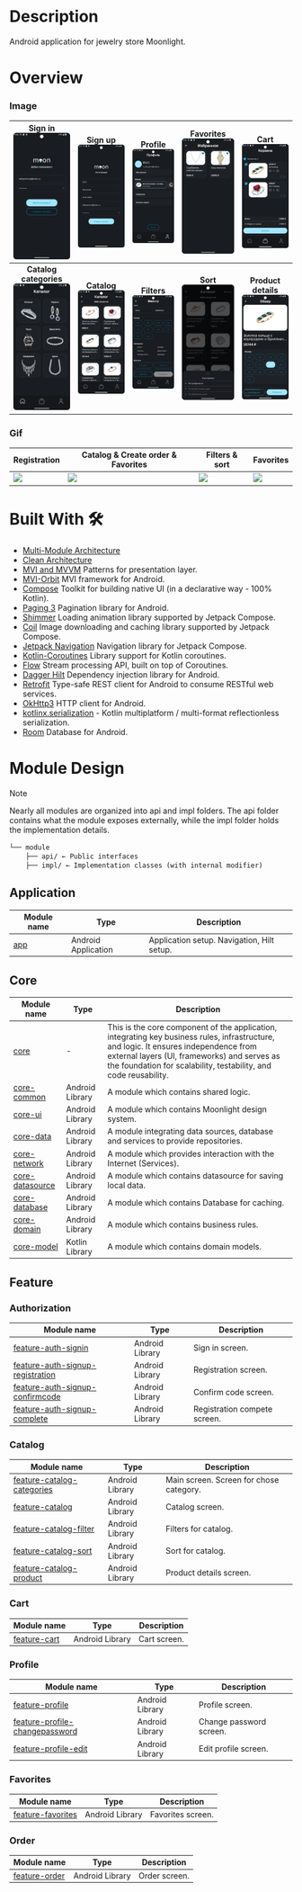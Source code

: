 # Description
Android application for jewelry store Moonlight.

# Overview
### Image
|                 **Sign in**<br>![Sign in](/assets/img/sign_in.png)                  | **Sign up**<br>![Sign up](/assets/img/registration.png) | **Profile**<br>![Profile](/assets/img/profile.png) | **Favorites**<br>![Favorites](/assets/img/favorites.png) |                 **Cart**<br>![Cart](/assets/img/cart.png)                  |  
|:-----------------------------------------------------------------------------------:|:-------------------------------------------------------:|:--------------------------------------------------:|:--------------------------------------------------------:|:--------------------------------------------------------------------------:|
| **Catalog categories**<br>![Catalog categories](/assets/img/catalog_categories.png) |   **Catalog**<br>![Catalog](/assets/img/catalog.png)    | **Filters**<br>![Filters](/assets/img/filters.png) |        **Sort**<br>![Sort](/assets/img/sort.png)         | **Product details**<br>![Product details](/assets/img/product_details.png) |

### Gif
| Registration                      | Catalog & Create order & Favorites           | Filters & sort                    | Favorites                      |
|-----------------------------------|----------------------------------------------|-----------------------------------|--------------------------------|
| ![](/assets/gif/registration.gif) | ![](/assets/gif/catalog_order_favorites.gif) | ![](/assets/gif/filters_sort.gif) | ![](/assets/gif/favorites.gif) |

# Built With 🛠
- [Multi-Module Architecture](https://developer.android.com/topic/modularization)
- [Clean Architecture](https://blog.cleancoder.com/uncle-bob/2012/08/13/the-clean-architecture.html) 
- [MVI and MVVM]() Patterns for presentation layer.
- [MVI-Orbit](https://orbit-mvi.org/) MVI framework for Android.
- [Compose](https://developer.android.com/compose) Toolkit for building native UI (in a declarative way - 100% Kotlin).
- [Paging 3](https://developer.android.com/topic/libraries/architecture/paging/v3-overview) Pagination library for Android.
- [Shimmer](https://github.com/valentinilk/compose-shimmer) Loading animation library supported by Jetpack Compose.
- [Coil](https://github.com/coil-kt/coil) Image downloading and caching library supported by Jetpack Compose.
- [Jetpack Navigation](https://developer.android.com/guide/navigation) Navigation library for Jetpack Compose.
- [Kotlin-Coroutines](https://github.com/Kotlin/kotlinx.coroutines) Library support for Kotlin coroutines.
- [Flow](https://kotlin.github.io/kotlinx.coroutines/kotlinx-coroutines-core/kotlinx.coroutines.flow/-flow/) Stream processing API, built on top of Coroutines.
- [Dagger Hilt](https://dagger.dev/hilt/) Dependency injection library for Android.
- [Retrofit](https://github.com/square/retrofit) Type-safe REST client for Android to consume RESTful web services.
- [OkHttp3](https://square.github.io/okhttp/) HTTP client for Android.
- [kotlinx.serialization](https://github.com/Kotlin/kotlinx.serialization) - Kotlin multiplatform / multi-format reflectionless serialization.
- [Room](https://developer.android.com/training/data-storage/room) Database for Android.

# Module Design
> [!NOTE]
> Nearly all modules are organized into api and impl folders. The api folder contains what the module exposes externally, while the impl folder holds the implementation details.
```
└── module
    ├── api/ ← Public interfaces
    ├── impl/ ← Implementation classes (with internal modifier)
```

## Application
| Module name                          | Type                | Description                                        |
|--------------------------------------|---------------------|----------------------------------------------------|
| [app](/app/)                         | Android Application | Application setup. Navigation, Hilt setup.         |

## Core
| Module name                          | Type            | Description                                                                                                                                                                                                                                              |
|--------------------------------------|-----------------|----------------------------------------------------------------------------------------------------------------------------------------------------------------------------------------------------------------------------------------------------------|
| [core](/core/)                       | -               | This is the core component of the application, integrating key business rules, infrastructure, and logic. It ensures independence from external layers (UI, frameworks) and serves as the foundation for scalability, testability, and code reusability. |
| [core-common](/core/common/)         | Android Library | A module which contains shared logic.                                                                                                                                                                                                                    |
| [core-ui](/core-ui/)                 | Android Library | A module which contains Moonlight design system.                                                                                                                                                                                                         |
| [core-data](/core/data/)             | Android Library | A module integrating data sources, database and services to provide repositories.                                                                                                                                                                        |
| [core-network](/core-network/)       | Android Library | A module which provides interaction with the Internet (Services).                                                                                                                                                                                        |
| [core-datasource](/core/datasource/) | Android Library | A module which contains datasource for saving local data.                                                                                                                                                                                                |
| [core-database](/core/database/)     | Android Library | A module which contains Database for caching.                                                                                                                                                                                                            |
| [core-domain](/core/domain/)         | Android Library | A module which contains business rules.                                                                                                                                                                                                                  |
| [core-model](/core/domain-model/)    | Kotlin Library  | A module which contains domain models.                                                                                                                                                                                                                   |

## Feature
### Authorization
| Module name                                                            | Type            | Description                  |
|------------------------------------------------------------------------|-----------------|------------------------------|
| [feature-auth-signin](/feature-auth-signin/)                           | Android Library | Sign in screen.              |
| [feature-auth-signup-registration](/feature-auth-signup-registration/) | Android Library | Registration screen.         |
| [feature-auth-signup-confirmcode](/feature-auth-signup-confirmcode/)   | Android Library | Confirm code screen.         |
| [feature-auth-signup-complete](/feature-auth-signup-complete/)         | Android Library | Registration compete screen. |

### Catalog
| Module name                                                | Type            | Description                             |
|------------------------------------------------------------|-----------------|-----------------------------------------|
| [feature-catalog-categories](/feature-catalog-categories/) | Android Library | Main screen. Screen for chose category. |
| [feature-catalog](/feature-catalog/)                       | Android Library | Catalog screen.                         |
| [feature-catalog-filter](/feature-catalog-filter/)         | Android Library | Filters for catalog.                    |
| [feature-catalog-sort](/feature-catalog-sort/)             | Android Library | Sort for catalog.                       |
| [feature-catalog-product](/feature-catalog-product/)       | Android Library | Product details screen.                 |

### Cart
| Module name                    | Type            | Description  |
|--------------------------------|-----------------|--------------|
| [feature-cart](/feature-cart/) | Android Library | Cart screen. |

### Profile
| Module name                                                        | Type            | Description             |
|--------------------------------------------------------------------|-----------------|-------------------------|
| [feature-profile](/feature-profile/)                               | Android Library | Profile screen.         |
| [feature-profile-changepassword](/feature-profile-changepassword/) | Android Library | Change password screen. |
| [feature-profile-edit](/feature-profile-edit/)                     | Android Library | Edit profile screen.    |

### Favorites
| Module name                              | Type            | Description       |
|------------------------------------------|-----------------|-------------------|
| [feature-favorites](/feature-favorites/) | Android Library | Favorites screen. |

### Order
| Module name                      | Type             | Description   |
|----------------------------------|------------------|---------------|
| [feature-order](/feature-order/) | Android Library  | Order screen. |
